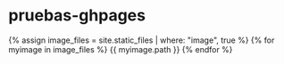 # pruebas-ghpages
{% assign image_files = site.static_files | where: "image", true %}
{% for myimage in image_files %}
  {{ myimage.path }}
{% endfor %}
